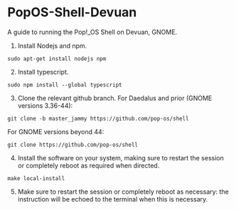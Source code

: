 # PopOS-Shell-Devuan
A guide to running the Pop!_OS Shell on Devuan, GNOME.

1. Install Nodejs and npm.
```
sudo apt-get install nodejs npm
```
2. Install typescript.
```
sudo npm install --global typescript
```
3. Clone the relevant github branch.
For Daedalus and prior (GNOME versions 3.36-44):
```
git clone -b master_jammy https://github.com/pop-os/shell
```
For GNOME versions beyond 44:
```
git clone https://github.com/pop-os/shell
```
4. Install the software on your system, making sure to restart the session or completely reboot as required when directed.
```
make local-install
```
5. Make sure to restart the session or completely reboot as necessary: the instruction will be echoed to the terminal when this is necessary.
